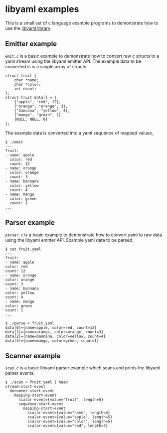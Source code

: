 # libyaml examples

This is a small set of c language example programs to demonstrate how to use
the [libyaml library](http://pyyaml.org/wiki/LibYAML).

## Emitter example

`emit.c` is a basic example to demonstrate how to convert raw c structs to a
yaml stream using the libyaml emitter API.  The example data to be converted is
is a simple array of structs:

    struct fruit {
        char *name;
        char *color;
        int count;
    };
    struct fruit data[] = {
        {"apple", "red", 12},
        {"orange", "orange", 3},
        {"bannana", "yellow", 4},
        {"mango", "green", 1},
        {NULL, NULL, 0}
    };

The example data is converted into a yaml sequence of mapped values,

    $ ./emit
    ---
    fruit:
    - name: apple
      color: red
      count: 12
    - name: orange
      color: orange
      count: 3
    - name: bannana
      color: yellow
      count: 4
    - name: mango
      color: green
      count: 1
    ...

## Parser example

`parser.c` is a basic example to demonstrate how to convert yaml to raw data
using the libyaml emitter API. Example yaml data to be parsed:

    $ cat fruit.yaml
    ---
    fruit:
    - name: apple
    color: red
    count: 12
    - name: orange
    color: orange
    count: 3
    - name: bannana
    color: yellow
    count: 4
    - name: mango
    color: green
    count: 1
    ...

    $ ./parse < fruit.yaml
    data[0]={name=apple, color=red, count=12}
    data[1]={name=orange, color=orange, count=3}
    data[2]={name=bannana, color=yellow, count=4}
    data[3]={name=mango, color=green, count=1}

## Scanner example

`scan.c` is a basic libyaml parser example which scans and prints
the libyaml parser events.

    $ ./scan < fruit.yaml | head
    stream-start-event
      document-start-event
        mapping-start-event
          scalar-event={value="fruit", length=5}
          sequence-start-event
            mapping-start-event
              scalar-event={value="name", length=4}
              scalar-event={value="apple", length=5}
              scalar-event={value="color", length=5}
              scalar-event={value="red", length=3}

